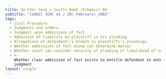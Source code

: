 ```yaml
---
title: Ow Chor Seng v Coutts Bank (Schweiz) AG
subtitle: "[2002] SGHC 41 / 28\_February\_2002"
tags:
  - Civil Procedure
  - Judgments and orders
  - Judgment upon admissions of fact
  - Admission of liability by plaintiff in his pleading
  - Allegations of defendant\'s breach in plaintiff\'s pleadings
  - Whether admissions of fact alone can determine matter
  - Whether court can consider veracity of pleading or likelihood of success
  - >-
    Whether clear admission of fact exists to entitle defendant to enter
    judgment
layout: single
---
```


